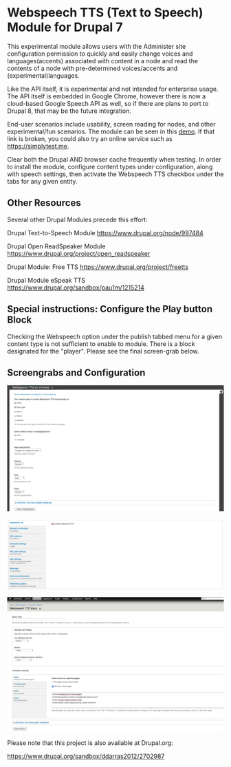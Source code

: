 <H1>Webspeech TTS (Text to Speech) Module for Drupal 7</H1>

This experimental module allows users with the Administer
site configuration permission to quickly and easily change voices and
languages(accents) associated with content in a node and read the contents
of a node with pre-determined voices/accents and (experimental)languages.  

Like the API itself, it is experimental and not intended for enterprise usage.  
The API itself is embedded in Google Chrome, however there is now a cloud-based
Google Speech API as well, so if there are plans to port to Drupal 8, that may
be the future integration.

End-user scenarios include usability, screen reading for nodes, and other
experimental/fun scenarios.   The module can be seen in this [demo](https://dimitridarras.com/content/book-review-tubes-journey-center-internet-0).  If that link is broken, you could also try an online service such as https://simplytest.me.

Clear both the Drupal AND browser cache frequently when testing.   In order to
install the module, configure content types under configuration, along with
speech settings, then activate the Webspeech TTS checkbox under the tabs for
any given entity.

<h2>Other Resources</h2>

Several other Drupal Modules precede this effort:

Drupal Text-to-Speech Module
https://www.drupal.org/node/997484

Drupal Open ReadSpeaker Module
https://www.drupal.org/project/open_readspeaker

Drupal Module: Free TTS
https://www.drupal.org/project/freetts

Drupal Module eSpeak TTS
https://www.drupal.org/sandbox/pau1m/1215214

<h2>Special instructions: Configure the Play button Block</h2>

Checking the Webspeech option under the publish tabbed menu for a given content type is not sufficient to enable to module.   There is a block designated for the "player".   Please see the final screen-grab below.

<h2>Screengrabs and Configuration</h2>

![Module Configuration](/images/webspeech-tts-configuration.png)

![Enable Module](/images/webspeech-tts-enable.png)

![Enable Module](/images/webspeech-tts-block-configuration.jpeg)

Please note that this project is also available at Drupal.org:

https://www.drupal.org/sandbox/ddarras2012/2702987
